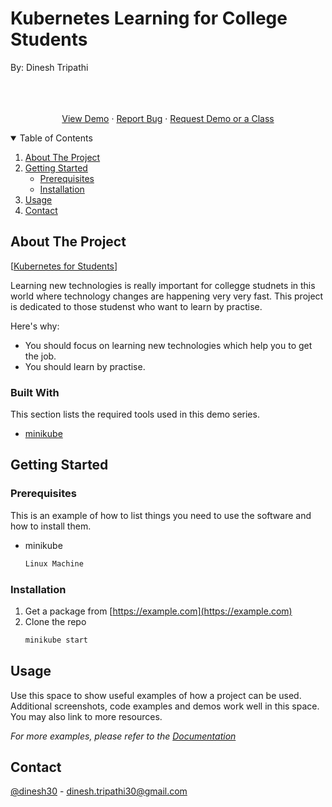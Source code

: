 # Kubernetes Learning for College Students

By: Dinesh Tripathi 

  <p align="center">
    <br />
    <a href=""><strong></strong></a>
    <br />
    <br />
    <a href="##">View Demo</a>
    ·
    <a href="###">Report Bug</a>
    ·
    <a href="###">Request Demo or a Class</a>
  </p>



<!-- TABLE OF CONTENTS -->
<details open="open">
  <summary>Table of Contents</summary>
  <ol>
    <li>
      <a href="#about-the-project">About The Project</a>
    </li>
    <li>
      <a href="#getting-started">Getting Started</a>
      <ul>
        <li><a href="#prerequisites">Prerequisites</a></li>
        <li><a href="#installation">Installation</a></li>
      </ul>
    </li>
    <li><a href="#usage">Usage</a></li>
    <li><a href="#contact">Contact</a></li>
  </ol>
</details>



<!-- ABOUT THE PROJECT -->
## About The Project

[[Kubernetes for Students](https://example.com)]

Learning new technologies is really important for  collegge studnets in this world where technology  changes are happening very very fast. This project  is dedicated to  those  studenst  who want to learn by  practise. 

Here's why:
* You should focus on learning new  technologies which help you  to get  the  job.
* You should learn  by   practise.


### Built With

This section lists the required tools used in this demo  series.
* [minikube](https://minikube.io)




<!-- GETTING STARTED -->
## Getting Started


### Prerequisites

This is an example of how to list things you need to use the software and how to install them.
* minikube
  ```sh
  Linux Machine
  ```

### Installation

1. Get a package  from [https://example.com](https://example.com)
2. Clone the repo
   ```sh
   minikube start
   ```




<!-- USAGE EXAMPLES -->
## Usage

Use this space to show useful examples of how a project can be used. Additional screenshots, code examples and demos work well in this space. You may also link to more resources.

_For more examples, please refer to the [Documentation](https://example.com)_





## Contact

[@dinesh30](https://twitter.com/dinesh30) - dinesh.tripathi30@gmail.com






